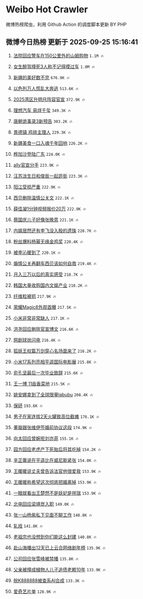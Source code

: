 # Weibo Hot Crawler 



微博热榜爬虫，利用 Github Action 的调度脚本更新 BY PHP 


## 微博今日热榜 更新于 2025-09-25 15:16:41 
1. [法院回应警车在150公里外的山姆购物](https://s.weibo.com/weibo?q=%23%E6%B3%95%E9%99%A2%E5%9B%9E%E5%BA%94%E8%AD%A6%E8%BD%A6%E5%9C%A8150%E5%85%AC%E9%87%8C%E5%A4%96%E7%9A%84%E5%B1%B1%E5%A7%86%E8%B4%AD%E7%89%A9%23&t=31&band_rank=1&Refer=top) `1.1M 🔥` 

1. [女生醉驾撞死3人称不记得摸过车](https://s.weibo.com/weibo?q=%23%E5%A5%B3%E7%94%9F%E9%86%89%E9%A9%BE%E6%92%9E%E6%AD%BB3%E4%BA%BA%E7%A7%B0%E4%B8%8D%E8%AE%B0%E5%BE%97%E6%91%B8%E8%BF%87%E8%BD%A6%23&t=31&band_rank=2&Refer=top) `1.0M 🔥` 

1. [新疆的美好数不完](https://s.weibo.com/weibo?q=%23%E6%96%B0%E7%96%86%E7%9A%84%E7%BE%8E%E5%A5%BD%E6%95%B0%E4%B8%8D%E5%AE%8C%23&t=31&band_rank=3&Refer=top) `676.9K 🔥` 

1. [以色列万人慌乱大奔逃](https://s.weibo.com/weibo?q=%E4%BB%A5%E8%89%B2%E5%88%97%E4%B8%87%E4%BA%BA%E6%85%8C%E4%B9%B1%E5%A4%A7%E5%A5%94%E9%80%83&t=31&band_rank=4&Refer=top) `513.6K 🔥` 

1. [2025湾区升明月阵容官宣](https://s.weibo.com/weibo?q=%232025%E6%B9%BE%E5%8C%BA%E5%8D%87%E6%98%8E%E6%9C%88%E9%98%B5%E5%AE%B9%E5%AE%98%E5%AE%A3%23&t=31&band_rank=5&Refer=top) `372.9K 🔥` 

1. [理想汽车 易烊千玺](https://s.weibo.com/weibo?q=%E7%90%86%E6%83%B3%E6%B1%BD%E8%BD%A6%20%E6%98%93%E7%83%8A%E5%8D%83%E7%8E%BA&t=31&band_rank=6&Refer=top) `349.3K 🔥` 

1. [唐朝诡事录3新预告](https://s.weibo.com/weibo?q=%23%E5%94%90%E6%9C%9D%E8%AF%A1%E4%BA%8B%E5%BD%953%E6%96%B0%E9%A2%84%E5%91%8A%23&t=31&band_rank=7&Refer=top) `303.2K 🔥` 

1. [景德镇 鸡排主理人](https://s.weibo.com/weibo?q=%E6%99%AF%E5%BE%B7%E9%95%87%20%E9%B8%A1%E6%8E%92%E4%B8%BB%E7%90%86%E4%BA%BA&t=31&band_rank=8&Refer=top) `229.3K 🔥` 

1. [新疆美食一口入魂千年回响](https://s.weibo.com/weibo?q=%23%E6%96%B0%E7%96%86%E7%BE%8E%E9%A3%9F%E4%B8%80%E5%8F%A3%E5%85%A5%E9%AD%82%E5%8D%83%E5%B9%B4%E5%9B%9E%E5%93%8D%23&t=31&band_rank=9&Refer=top) `226.2K 🔥` 

1. [桦加沙登陆广东](https://s.weibo.com/weibo?q=%23%E6%A1%A6%E5%8A%A0%E6%B2%99%E7%99%BB%E9%99%86%E5%B9%BF%E4%B8%9C%23&t=31&band_rank=10&Refer=top) `224.0K 🔥` 

1. [ally官宣分手](https://s.weibo.com/weibo?q=%23ally%E5%AE%98%E5%AE%A3%E5%88%86%E6%89%8B%23&t=31&band_rank=11&Refer=top) `223.9K 🔥` 

1. [汪苏泷生日和俊辰一起逛街](https://s.weibo.com/weibo?q=%23%E6%B1%AA%E8%8B%8F%E6%B3%B7%E7%94%9F%E6%97%A5%E5%92%8C%E4%BF%8A%E8%BE%B0%E4%B8%80%E8%B5%B7%E9%80%9B%E8%A1%97%23&t=31&band_rank=12&Refer=top) `223.3K 🔥` 

1. [阳江受损严重](https://s.weibo.com/weibo?q=%E9%98%B3%E6%B1%9F%E5%8F%97%E6%8D%9F%E4%B8%A5%E9%87%8D&t=31&band_rank=13&Refer=top) `222.9K 🔥` 

1. [西贝删除温情公关文](https://s.weibo.com/weibo?q=%23%E8%A5%BF%E8%B4%9D%E5%88%A0%E9%99%A4%E6%B8%A9%E6%83%85%E5%85%AC%E5%85%B3%E6%96%87%23&t=31&band_rank=14&Refer=top) `222.1K 🔥` 

1. [薛佳凝1分钟视频报价20万](https://s.weibo.com/weibo?q=%23%E8%96%9B%E4%BD%B3%E5%87%9D1%E5%88%86%E9%92%9F%E8%A7%86%E9%A2%91%E6%8A%A5%E4%BB%B720%E4%B8%87%23&t=31&band_rank=15&Refer=top) `222.0K 🔥` 

1. [蔡国庆儿子好像张晚意](https://s.weibo.com/weibo?q=%E8%94%A1%E5%9B%BD%E5%BA%86%E5%84%BF%E5%AD%90%E5%A5%BD%E5%83%8F%E5%BC%A0%E6%99%9A%E6%84%8F&t=31&band_rank=16&Refer=top) `221.1K 🔥` 

1. [内娱居然还有李飞没入股的遗珠](https://s.weibo.com/weibo?q=%E5%86%85%E5%A8%B1%E5%B1%85%E7%84%B6%E8%BF%98%E6%9C%89%E6%9D%8E%E9%A3%9E%E6%B2%A1%E5%85%A5%E8%82%A1%E7%9A%84%E9%81%97%E7%8F%A0&t=31&band_rank=17&Refer=top) `220.7K 🔥` 

1. [粉丝爆料杨幂无缘金鸡奖](https://s.weibo.com/weibo?q=%E7%B2%89%E4%B8%9D%E7%88%86%E6%96%99%E6%9D%A8%E5%B9%82%E6%97%A0%E7%BC%98%E9%87%91%E9%B8%A1%E5%A5%96&t=31&band_rank=18&Refer=top) `220.4K 🔥` 

1. [被李沁暖到了](https://s.weibo.com/weibo?q=%23%E8%A2%AB%E6%9D%8E%E6%B2%81%E6%9A%96%E5%88%B0%E4%BA%86%23&t=31&band_rank=19&Refer=top) `220.1K 🔥` 

1. [煽情公关再翻车西贝该如何自救](https://s.weibo.com/weibo?q=%23%E7%85%BD%E6%83%85%E5%85%AC%E5%85%B3%E5%86%8D%E7%BF%BB%E8%BD%A6%E8%A5%BF%E8%B4%9D%E8%AF%A5%E5%A6%82%E4%BD%95%E8%87%AA%E6%95%91%23&t=31&band_rank=20&Refer=top) `219.4K 🔥` 

1. [月入三万以后的真实感受](https://s.weibo.com/weibo?q=%E6%9C%88%E5%85%A5%E4%B8%89%E4%B8%87%E4%BB%A5%E5%90%8E%E7%9A%84%E7%9C%9F%E5%AE%9E%E6%84%9F%E5%8F%97&t=31&band_rank=21&Refer=top) `218.7K 🔥` 

1. [韩国大量收购国内文娱产业](https://s.weibo.com/weibo?q=%E9%9F%A9%E5%9B%BD%E5%A4%A7%E9%87%8F%E6%94%B6%E8%B4%AD%E5%9B%BD%E5%86%85%E6%96%87%E5%A8%B1%E4%BA%A7%E4%B8%9A&t=31&band_rank=22&Refer=top) `218.2K 🔥` 

1. [纤维粒被抓](https://s.weibo.com/weibo?q=%23%E7%BA%A4%E7%BB%B4%E7%B2%92%E8%A2%AB%E6%8A%93%23&t=31&band_rank=23&Refer=top) `217.9K 🔥` 

1. [荣耀Magic8外观首曝](https://s.weibo.com/weibo?q=%23%E8%8D%A3%E8%80%80Magic8%E5%A4%96%E8%A7%82%E9%A6%96%E6%9B%9D%23&t=31&band_rank=24&Refer=top) `217.5K 🔥` 

1. [小米非常非常缺人](https://s.weibo.com/weibo?q=%E5%B0%8F%E7%B1%B3%E9%9D%9E%E5%B8%B8%E9%9D%9E%E5%B8%B8%E7%BC%BA%E4%BA%BA&t=31&band_rank=25&Refer=top) `217.1K 🔥` 

1. [洪尧回应删除官宣博文](https://s.weibo.com/weibo?q=%23%E6%B4%AA%E5%B0%A7%E5%9B%9E%E5%BA%94%E5%88%A0%E9%99%A4%E5%AE%98%E5%AE%A3%E5%8D%9A%E6%96%87%23&t=31&band_rank=26&Refer=top) `216.6K 🔥` 

1. [网剧球状闪电](https://s.weibo.com/weibo?q=%23%E7%BD%91%E5%89%A7%E7%90%83%E7%8A%B6%E9%97%AA%E7%94%B5%23&t=31&band_rank=27&Refer=top) `216.4K 🔥` 

1. [狐妖王权篇万剑穿心名场面来了](https://s.weibo.com/weibo?q=%E7%8B%90%E5%A6%96%E7%8E%8B%E6%9D%83%E7%AF%87%E4%B8%87%E5%89%91%E7%A9%BF%E5%BF%83%E5%90%8D%E5%9C%BA%E9%9D%A2%E6%9D%A5%E4%BA%86&t=31&band_rank=28&Refer=top) `216.2K 🔥` 

1. [小米17系列亮相平遥国际电影展](https://s.weibo.com/weibo?q=%23%E5%B0%8F%E7%B1%B317%E7%B3%BB%E5%88%97%E4%BA%AE%E7%9B%B8%E5%B9%B3%E9%81%A5%E5%9B%BD%E9%99%85%E7%94%B5%E5%BD%B1%E5%B1%95%23&t=31&band_rank=29&Refer=top) `215.8K 🔥` 

1. [俞孔坚最后一次毕业致辞](https://s.weibo.com/weibo?q=%23%E4%BF%9E%E5%AD%94%E5%9D%9A%E6%9C%80%E5%90%8E%E4%B8%80%E6%AC%A1%E6%AF%95%E4%B8%9A%E8%87%B4%E8%BE%9E%23&t=31&band_rank=30&Refer=top) `215.6K 🔥` 

1. [王一博 11亩香菜地](https://s.weibo.com/weibo?q=%E7%8E%8B%E4%B8%80%E5%8D%9A%2011%E4%BA%A9%E9%A6%99%E8%8F%9C%E5%9C%B0&t=31&band_rank=31&Refer=top) `215.5K 🔥` 

1. [姚安娜拿到了全球限量labubu](https://s.weibo.com/weibo?q=%E5%A7%9A%E5%AE%89%E5%A8%9C%E6%8B%BF%E5%88%B0%E4%BA%86%E5%85%A8%E7%90%83%E9%99%90%E9%87%8Flabubu&t=31&band_rank=32&Refer=top) `208.4K 🔥` 

1. [保研](https://s.weibo.com/weibo?q=%E4%BF%9D%E7%A0%94&t=31&band_rank=33&Refer=top) `193.6K 🔥` 

1. [男子在家连拔2天火罐致高位截瘫](https://s.weibo.com/weibo?q=%23%E7%94%B7%E5%AD%90%E5%9C%A8%E5%AE%B6%E8%BF%9E%E6%8B%942%E5%A4%A9%E7%81%AB%E7%BD%90%E8%87%B4%E9%AB%98%E4%BD%8D%E6%88%AA%E7%98%AB%23&t=31&band_rank=34&Refer=top) `176.1K 🔥` 

1. [董璇跟张维伊签婚前协议这段](https://s.weibo.com/weibo?q=%23%E8%91%A3%E7%92%87%E8%B7%9F%E5%BC%A0%E7%BB%B4%E4%BC%8A%E7%AD%BE%E5%A9%9A%E5%89%8D%E5%8D%8F%E8%AE%AE%E8%BF%99%E6%AE%B5%23&t=31&band_rank=35&Refer=top) `174.9K 🔥` 

1. [向太回应曾婉拒刘亦菲](https://s.weibo.com/weibo?q=%23%E5%90%91%E5%A4%AA%E5%9B%9E%E5%BA%94%E6%9B%BE%E5%A9%89%E6%8B%92%E5%88%98%E4%BA%A6%E8%8F%B2%23&t=31&band_rank=36&Refer=top) `155.1K 🔥` 

1. [园方回应老虎产下死胎后将其吃掉](https://s.weibo.com/weibo?q=%23%E5%9B%AD%E6%96%B9%E5%9B%9E%E5%BA%94%E8%80%81%E8%99%8E%E4%BA%A7%E4%B8%8B%E6%AD%BB%E8%83%8E%E5%90%8E%E5%B0%86%E5%85%B6%E5%90%83%E6%8E%89%23&t=31&band_rank=37&Refer=top) `154.2K 🔥` 

1. [辛芷蕾说在平遥比在威尼斯紧张](https://s.weibo.com/weibo?q=%23%E8%BE%9B%E8%8A%B7%E8%95%BE%E8%AF%B4%E5%9C%A8%E5%B9%B3%E9%81%A5%E6%AF%94%E5%9C%A8%E5%A8%81%E5%B0%BC%E6%96%AF%E7%B4%A7%E5%BC%A0%23&t=31&band_rank=38&Refer=top) `154.0K 🔥` 

1. [王暖暖说丈夫曾告诉法官他很爱我](https://s.weibo.com/weibo?q=%23%E7%8E%8B%E6%9A%96%E6%9A%96%E8%AF%B4%E4%B8%88%E5%A4%AB%E6%9B%BE%E5%91%8A%E8%AF%89%E6%B3%95%E5%AE%98%E4%BB%96%E5%BE%88%E7%88%B1%E6%88%91%23&t=31&band_rank=39&Refer=top) `153.9K 🔥` 

1. [王暖暖称希望这次彻底把婚离掉](https://s.weibo.com/weibo?q=%23%E7%8E%8B%E6%9A%96%E6%9A%96%E7%A7%B0%E5%B8%8C%E6%9C%9B%E8%BF%99%E6%AC%A1%E5%BD%BB%E5%BA%95%E6%8A%8A%E5%A9%9A%E7%A6%BB%E6%8E%89%23&t=31&band_rank=40&Refer=top) `153.9K 🔥` 

1. [一眼就看出王楚然不是妖妃是祥瑞](https://s.weibo.com/weibo?q=%E4%B8%80%E7%9C%BC%E5%B0%B1%E7%9C%8B%E5%87%BA%E7%8E%8B%E6%A5%9A%E7%84%B6%E4%B8%8D%E6%98%AF%E5%A6%96%E5%A6%83%E6%98%AF%E7%A5%A5%E7%91%9E&t=31&band_rank=41&Refer=top) `153.9K 🔥` 

1. [北电回应梁靖崑入职](https://s.weibo.com/weibo?q=%23%E5%8C%97%E7%94%B5%E5%9B%9E%E5%BA%94%E6%A2%81%E9%9D%96%E5%B4%91%E5%85%A5%E8%81%8C%23&t=31&band_rank=42&Refer=top) `149.0K 🔥` 

1. [张一山杨紫私下见面不聊工作](https://s.weibo.com/weibo?q=%23%E5%BC%A0%E4%B8%80%E5%B1%B1%E6%9D%A8%E7%B4%AB%E7%A7%81%E4%B8%8B%E8%A7%81%E9%9D%A2%E4%B8%8D%E8%81%8A%E5%B7%A5%E4%BD%9C%23&t=31&band_rank=43&Refer=top) `148.8K 🔥` 

1. [轧戏](https://s.weibo.com/weibo?q=%E8%BD%A7%E6%88%8F&t=31&band_rank=44&Refer=top) `141.8K 🔥` 

1. [老祖宗也没想到你们能这么封建](https://s.weibo.com/weibo?q=%E8%80%81%E7%A5%96%E5%AE%97%E4%B9%9F%E6%B2%A1%E6%83%B3%E5%88%B0%E4%BD%A0%E4%BB%AC%E8%83%BD%E8%BF%99%E4%B9%88%E5%B0%81%E5%BB%BA&t=31&band_rank=45&Refer=top) `140.8K 🔥` 

1. [赴山海播出12天已上云合网络剧年榜](https://s.weibo.com/weibo?q=%E8%B5%B4%E5%B1%B1%E6%B5%B7%E6%92%AD%E5%87%BA12%E5%A4%A9%E5%B7%B2%E4%B8%8A%E4%BA%91%E5%90%88%E7%BD%91%E7%BB%9C%E5%89%A7%E5%B9%B4%E6%A6%9C&t=31&band_rank=46&Refer=top) `135.9K 🔥` 

1. [公司回应张雪峰被禁播](https://s.weibo.com/weibo?q=%23%E5%85%AC%E5%8F%B8%E5%9B%9E%E5%BA%94%E5%BC%A0%E9%9B%AA%E5%B3%B0%E8%A2%AB%E7%A6%81%E6%92%AD%23&t=31&band_rank=47&Refer=top) `135.8K 🔥` 

1. [父亲被撞成植物人儿子追债老赖10年](https://s.weibo.com/weibo?q=%23%E7%88%B6%E4%BA%B2%E8%A2%AB%E6%92%9E%E6%88%90%E6%A4%8D%E7%89%A9%E4%BA%BA%E5%84%BF%E5%AD%90%E8%BF%BD%E5%80%BA%E8%80%81%E8%B5%9610%E5%B9%B4%23&t=31&band_rank=48&Refer=top) `133.9K 🔥` 

1. [皖K888888被查系AI合成](https://s.weibo.com/weibo?q=%23%E7%9A%96K888888%E8%A2%AB%E6%9F%A5%E7%B3%BBAI%E5%90%88%E6%88%90%23&t=31&band_rank=49&Refer=top) `133.3K 🔥` 

1. [爱奇艺片单](https://s.weibo.com/weibo?q=%E7%88%B1%E5%A5%87%E8%89%BA%E7%89%87%E5%8D%95&t=31&band_rank=50&Refer=top) `128.9K 🔥` 

